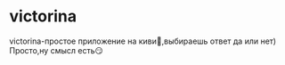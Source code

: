 # victorina
 
victorina-простое приложение на киви🥝,выбираешь ответ да или нет)
Просто,ну смысл есть😏
